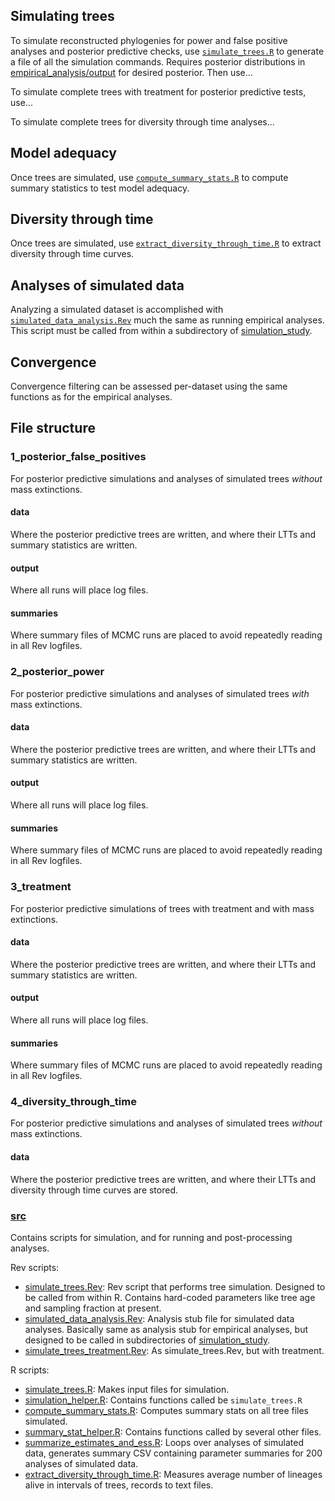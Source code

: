 ## Simulating trees
To simulate reconstructed phylogenies for power and false positive analyses and posterior predictive checks, use [`simulate_trees.R`](simulation_study/src/simulate_trees.R) to generate a file of all the simulation commands.
Requires posterior distributions in [empirical_analysis/output](empirical_analysis/output) for desired posterior.
Then use...

To simulate complete trees with treatment for posterior predictive tests, use...

To simulate complete trees for diversity through time analyses...

## Model adequacy
Once trees are simulated, use [`compute_summary_stats.R`](simulation_study/src/compute_summary_stats.R) to compute summary statistics to test model adequacy.

## Diversity through time
Once trees are simulated, use [`extract_diversity_through_time.R`](simulation_study/src/extract_diversity_through_time.R) to extract diversity through time curves.

## Analyses of simulated data
Analyzing a simulated dataset is accomplished with [`simulated_data_analysis.Rev`](empirical_analysis/src/Analysis.Rev) much the same as running empirical analyses.
This script must be called from within a subdirectory of [simulation_study](simulation_study).

## Convergence
Convergence filtering can be assessed per-dataset using the same functions as for the empirical analyses.

## File structure

### 1_posterior_false_positives

For posterior predictive simulations and analyses of simulated trees *without* mass extinctions.

#### data
Where the posterior predictive trees are written, and where their LTTs and summary statistics are written.

#### output
Where all runs will place log files.

#### summaries
Where summary files of MCMC runs are placed to avoid repeatedly reading in all Rev logfiles.

### 2_posterior_power

For posterior predictive simulations and analyses of simulated trees *with* mass extinctions.

#### data
Where the posterior predictive trees are written, and where their LTTs and summary statistics are written.

#### output
Where all runs will place log files.

#### summaries
Where summary files of MCMC runs are placed to avoid repeatedly reading in all Rev logfiles.


### 3_treatment

For posterior predictive simulations of trees with treatment and with mass extinctions.

#### data
Where the posterior predictive trees are written, and where their LTTs and summary statistics are written.

#### output
Where all runs will place log files.

#### summaries
Where summary files of MCMC runs are placed to avoid repeatedly reading in all Rev logfiles.


### 4_diversity_through_time

For posterior predictive simulations and analyses of simulated trees *without* mass extinctions.

#### data
Where the posterior predictive trees are written, and where their LTTs and diversity through time curves are stored.


### [src](empirical_analysis/src)
Contains scripts for simulation, and for running and post-processing analyses.

Rev scripts:
- [simulate_trees.Rev](empirical_analysis/src/simulate_trees.Rev): Rev script that performs tree simulation. Designed to be called from within R. Contains hard-coded parameters like tree age and sampling fraction at present.
- [simulated_data_analysis.Rev](empirical_analysis/src/Analysis.Rev): Analysis stub file for simulated data analyses. Basically same as analysis stub for empirical analyses, but designed to be called in subdirectories of [simulation_study](simulation_study).
- [simulate_trees_treatment.Rev](empirical_analysis/src/simulate_trees_treatment.Rev): As simulate_trees.Rev, but with treatment.


R scripts:
- [simulate_trees.R](empirical_analysis/src/simulate_trees.R): Makes input files for simulation.
- [simulation_helper.R](empirical_analysis/src/simulation_helper.R): Contains functions called be `simulate_trees.R`
- [compute_summary_stats.R](empirical_analysis/src/compute_summary_stats.R): Computes summary stats on all tree files simulated.
- [summary_stat_helper.R](empirical_analysis/src/summary_stat_helper.R): Contains functions called by several other files.
- [summarize_estimates_and_ess.R](empirical_analysis/src/summarize_estimates_and_ess.R): Loops over analyses of simulated data, generates summary CSV containing parameter summaries for 200 analyses of simulated data.
- [extract_diversity_through_time.R](empirical_analysis/src/extract_diversity_through_time.R): Measures average number of lineages alive in intervals of trees, records to text files.
